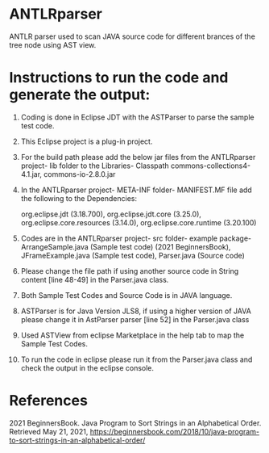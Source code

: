 # ANTLRparser
ANTLR parser used to scan JAVA source code for different brances of the tree node using AST view.

# Instructions to run the code and generate the output:

1. Coding is done in Eclipse JDT with the ASTParser to parse the sample test code.

2. This Eclipse project is a plug-in project.

3. For the build path please add the below jar files from the ANTLRparser project- lib folder to the Libraries- Classpath
    commons-collections4-4.1.jar,
    commons-io-2.8.0.jar 

4. In the ANTLRparser project- META-INF folder- MANIFEST.MF file add the following to the Dependencies:

    org.eclipse.jdt (3.18.700),
    org.eclipse.jdt.core (3.25.0),
    org.eclipse.core.resources (3.14.0),
    org.eclipse.core.runtime (3.20.100)

5. Codes are in the ANTLRparser project- src folder- example package-
ArrangeSample.java (Sample test code) (2021 BeginnersBook),
JFrameExample.java (Sample test code),
Parser.java (Source code)

6. Please change the file path if using another source code in String content [line 48-49] in the Parser.java class.

7. Both Sample Test Codes and Source Code is in JAVA language.

8. ASTParser is for Java Version JLS8, if using a higher version of JAVA please change it in AstParser parser [line 52] in the Parser.java class

9. Used ASTView from eclipse Marketplace in the help tab to map the Sample Test Codes.

10. To run the code in eclipse please run it from the Parser.java class and check the output in the eclipse console.

# References

2021 BeginnersBook. Java Program to Sort Strings in an Alphabetical Order.
Retrieved May 21, 2021, https://beginnersbook.com/2018/10/java-program-to-sort-strings-in-an-alphabetical-order/
